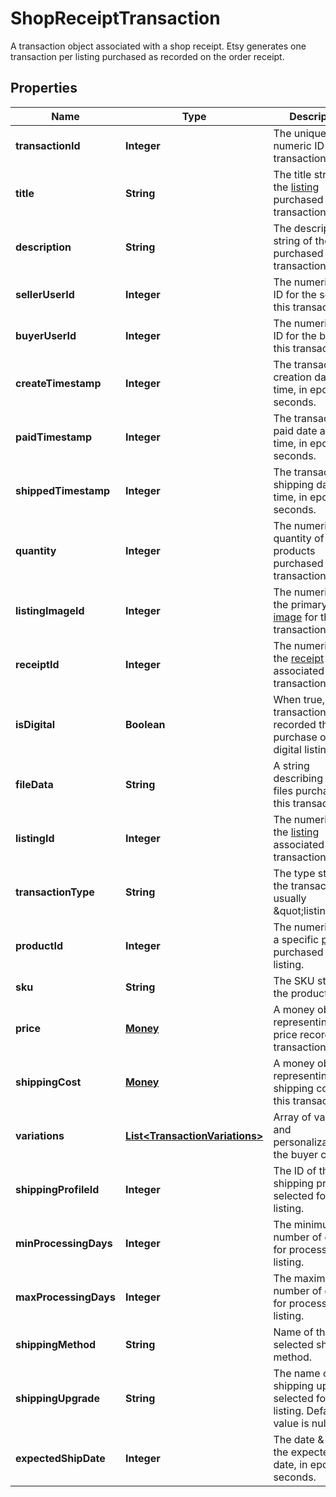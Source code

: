 

# ShopReceiptTransaction

A transaction object associated with a shop receipt. Etsy generates one transaction per listing purchased as recorded on the order receipt.

## Properties

Name | Type | Description | Notes
------------ | ------------- | ------------- | -------------
**transactionId** | **Integer** | The unique numeric ID for a transaction. | 
**title** | **String** | The title string of the [listing](/documentation/reference#tag/ShopListing) purchased in this transaction. | 
**description** | **String** | The description string of the [listing](/documentation/reference#tag/ShopListing) purchased in this transaction. | 
**sellerUserId** | **Integer** | The numeric user ID for the seller in this transaction. | 
**buyerUserId** | **Integer** | The numeric user ID for the buyer in this transaction. | 
**createTimestamp** | **Integer** | The transaction\\&#39;s creation date and time, in epoch seconds. | 
**paidTimestamp** | **Integer** | The transaction\\&#39;s paid date and time, in epoch seconds. | 
**shippedTimestamp** | **Integer** | The transaction\\&#39;s shipping date and time, in epoch seconds. | 
**quantity** | **Integer** | The numeric quantity of products purchased in this transaction. | 
**listingImageId** | **Integer** | The numeric ID of the primary [listing image](/documentation/reference#tag/ShopListing-Image) for this transaction. | 
**receiptId** | **Integer** | The numeric ID for the [receipt](/documentation/reference#tag/Shop-Receipt) associated to this transaction. | 
**isDigital** | **Boolean** | When true, the transaction recorded the purchase of a digital listing. | 
**fileData** | **String** | A string describing the files purchased in this transaction. | 
**listingId** | **Integer** | The numeric ID for the [listing](/documentation/reference#tag/ShopListing) associated to this transaction. | 
**transactionType** | **String** | The type string for the transaction, usually \&quot;listing\&quot; | 
**productId** | **Integer** | The numeric ID for a specific [product](/documentation/reference#tag/ShopListing-Product) purchased from a listing. | 
**sku** | **String** | The SKU string for the product | 
**price** | [**Money**](Money.md) | A money object representing the price recorded the transaction. | 
**shippingCost** | [**Money**](Money.md) | A money object representing the shipping cost for this transaction. | 
**variations** | [**List&lt;TransactionVariations&gt;**](TransactionVariations.md) | Array of variations and personalizations the buyer chose. | 
**shippingProfileId** | **Integer** | The ID of the shipping profile selected for this listing. | 
**minProcessingDays** | **Integer** | The minimum number of days for processing the listing. | 
**maxProcessingDays** | **Integer** | The maximum number of days for processing the listing. | 
**shippingMethod** | **String** | Name of the selected shipping method. | 
**shippingUpgrade** | **String** | The name of the shipping upgrade selected for this listing. Default value is null. | 
**expectedShipDate** | **Integer** | The date &amp; time of the expected ship date, in epoch seconds. | 



